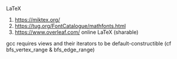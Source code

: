 LaTeX
1. https://miktex.org/
2. https://tug.org/FontCatalogue/mathfonts.html
3. https://www.overleaf.com/ online LaTeX (sharable)

gcc requires views and their iterators to be default-constructible (cf bfs_vertex_range & bfs_edge_range)
